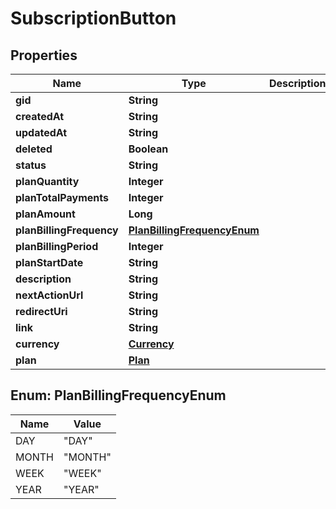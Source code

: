 

# SubscriptionButton

## Properties

Name | Type | Description | Notes
------------ | ------------- | ------------- | -------------
**gid** | **String** |  |  [optional]
**createdAt** | **String** |  |  [optional]
**updatedAt** | **String** |  |  [optional]
**deleted** | **Boolean** |  |  [optional]
**status** | **String** |  |  [optional]
**planQuantity** | **Integer** |  |  [optional]
**planTotalPayments** | **Integer** |  |  [optional]
**planAmount** | **Long** |  |  [optional]
**planBillingFrequency** | [**PlanBillingFrequencyEnum**](#PlanBillingFrequencyEnum) |  |  [optional]
**planBillingPeriod** | **Integer** |  |  [optional]
**planStartDate** | **String** |  |  [optional]
**description** | **String** |  |  [optional]
**nextActionUrl** | **String** |  |  [optional]
**redirectUri** | **String** |  |  [optional]
**link** | **String** |  |  [optional]
**currency** | [**Currency**](Currency.md) |  |  [optional]
**plan** | [**Plan**](Plan.md) |  |  [optional]



## Enum: PlanBillingFrequencyEnum

Name | Value
---- | -----
DAY | &quot;DAY&quot;
MONTH | &quot;MONTH&quot;
WEEK | &quot;WEEK&quot;
YEAR | &quot;YEAR&quot;



